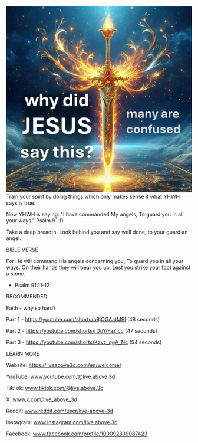 ![Video cover image](../cover.jpg)
Train your spirit
by doing things 
which only makes sense
if what YHWH says is true.

Now YHWH is saying:
"I have commanded My angels,
To guard you in all your ways."
Psalm 91:11

Take a deep breadth.
Look behind you
and say well done,
to your guardian angel.


BIBLE VERSE

For He will command His angels concerning you,
To guard you in all your ways.
On their hands they will bear you up,
Lest you strike your foot against a stone.
- Psalm 91:11-12


RECOMMENDED

Faith - why so hard?

Part 1 - https://youtube.com/shorts/b8jOGAatMEI (48 seconds)

Part 2 - https://youtube.com/shorts/rDoYiFaZIcc (47 seconds)

Part 3 - https://youtube.com/shorts/Kzvz_ogA_Nc (54 seconds)


LEARN MORE

Website: https://liveabove3d.com/en/welcome/

YouTube: www.youtube.com/@live.above.3d

TikTok: www.tiktok.com/@live.above.3d

X: www.x.com/live_above_3d

Reddit: www.reddit.com/user/live-above-3d

Instagram: www.instagram.com/live.above.3d

Facebook: www.facebook.com/profile/100092339087423